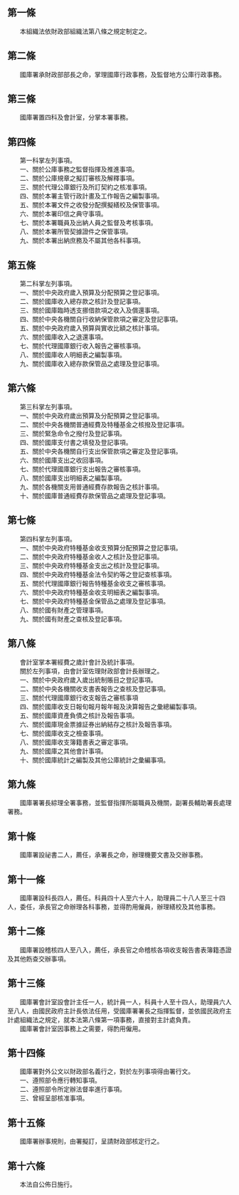 第一條 
-------
　　本組織法依財政部組織法第八條之規定制定之。  


第二條 
-------
　　國庫署承財政部部長之命，掌理國庫行政事務，及監督地方公庫行政事務。  


第三條 
-------
　　國庫署置四科及會計室，分掌本署事務。  


第四條 
-------
　　第一科掌左列事項。  
　　一、關於公庫事務之監督指揮及推進事項。  
　　二、關於公庫規章之擬訂審核及解釋事項。  
　　三、關於代理公庫銀行及所訂契約之核准事項。  
　　四、關於本署主管行政計畫及工作報告之編製事項。  
　　五、關於本署文件之收發分配撰擬繕校及保管事項。  
　　六、關於本署印信之典守事項。  
　　七、關於本署職員及出納人員之監督及考核事項。  
　　八、關於本署所管契據證件之保管事項。  
　　九、關於本署出納庶務及不屬其他各科事項。  


第五條 
-------
　　第二科掌左列事項。  
　　一、關於中央政府歲入預算及分配預算之登記事項。  
　　二、關於國庫收入總存款之核計及登記事項。  
　　三、關於國庫臨時透支挪借款項之收入及償還事項。  
　　四、關於中央各機關自行收納保管款項之審定及登記事項。  
　　五、關於中央政府歲入預算與實收比額之核計事項。  
　　六、關於國庫收入之退還事項。  
　　七、關於代理國庫銀行收入報告之審核事項。  
　　八、關於國庫收人明細表之編製事項。  
　　九、關於國庫收入總存款保管品之處理及登記事項。  


第六條 
-------
　　第三科掌左列事項。  
　　一、關於中央政府歲出預算及分配預算之登記事項。  
　　二、關於中央各機關普通經費及特種基金之核撥及登記事項。  
　　三、關於緊急命令之撥付及登記事項。  
　　四、關於國庫支付書之填發及登記事項。  
　　五、關於中央各機關自行支出保管款項之審定及登記事項。  
　　六、關於國庫支出之收回事項。  
　　七、關於代理國庫銀行支出報告之審核事項。  
　　八、關於國庫支出明細表之編製事項。  
　　九、關於各機關支用普通經費存款報告之核計事項。  
　　十、關於國庫普通經費存款保管品之處理及登記事項。  


第七條 
-------
　　第四科掌左列事項。  
　　一、關於中央政府特種基金收支預算分配預算之登記事項。  
　　二、關於中央政府特種基金收人之核計及登記事項。  
　　三、關於中央政府特種基金支出之核計及登記事項。  
　　四、關於中央政府特種基金法令契約等之登記查核事項。  
　　五、關於代理國庫銀行報告特種基金收支之審核事項。  
　　六、關於中央政府特種基金收支明細表之編製事項。  
　　七、關於中央政府特種基金保管品之處理及登記事項。  
　　八、關於國有財產之管理事項。  
　　九、關於國有財產之查核及登記事項。  


第八條 
-------
　　會計室掌本署經費之歲計會計及統計事項。  
　　關於左列事項，由會計室佐理財政部會計長辦理之。  
　　一、關於中央政府歲入歲出統制賬目之登記事項。  
　　二、關於中央各機關收支書表報告之查核及登記事項。  
　　三、關於代理國庫銀行收支報告之審核事項  
　　四、關於國庫收支日報旬報月報年報及決算報告之彙總編製事項。  
　　五、關於國庫資產負債之核計及報告事項。  
　　六、關於國庫現金票據証券出納結存之核計及報告事項。  
　　七、關於國庫收支之檢查事項。  
　　八、關於國庫收支簿籍書表之審定事項。  
　　九、關於國庫之其他會計事項。  
　　十、關於國庫統計之編製及其他公庫統計之彙編事項。  


第九條 
-------
　　國庫署署長綜理全署事務，並監督指揮所屬職員及機關，副署長輔助署長處理署務。  


第十條 
-------
　　國庫署設祕書二人，薦任，承署長之命，辦理機要文書及交辦事務。  


第十一條 
---------
　　國庫署設科長四人，薦任。科員四十人至六十人，助理員二十八人至三十四人，委任，承長官之命辦理各科事務，並得酌用僱員，辦理繕校及其他事務。  


第十二條 
---------
　　國庫署設稽核四人至八入，薦任，承長官之命稽核各項收支報告書表簿籍憑證及其他飭查交辦事項。  


第十三條 
---------
　　國庫署會計室設會計主任一人，統計員一人，科員十人至十四人，助理員六人至八人，由國民政府主計長依法任用，受國庫署署長之指揮監督，並依國民政府主計處組織法之規定，就本法第八條第一項事務，直接對主計處負責。  
　　國庫署會計室因事務上之需要，得酌用僱用。  


第十四條 
---------
　　國庫署對外公文以財政部名義行之，對於左列事項得由署行文。  
　　一、遵照部令應行轉知事項。  
　　二、遵照部令所定辦法督率進行事項。  
　　三、曾經呈部核准事項。  


第十五條 
---------
　　國庫署辦事規則，由署擬訂，呈請財政部核定行之。  


第十六條 
---------
　　本法自公佈日施行。